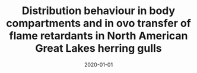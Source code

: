 ---
title: Distribution behaviour in body compartments and in ovo transfer of flame retardants in North American Great Lakes herring gulls
collection: publications
permalink: /publication/2020-01-01-Distribution-behaviour-in-body-compartments-and-in-ovo-transfer-of-flame-retardants-in-North-American-Great-Lakes-herring-gulls
category: manuscripts
date: 2020-01-01
venue: 'Environmental Pollution'
citation: '<b>Smythe, T.</b>; Mattioli, L.; Letcher, R. Distribution behaviour in body compartments and in ovo transfer of flame retardants in North American Great Lakes herring gulls. <i>Environmental Pollution</i> <b>2020</b>, <i>262</i>.'
---